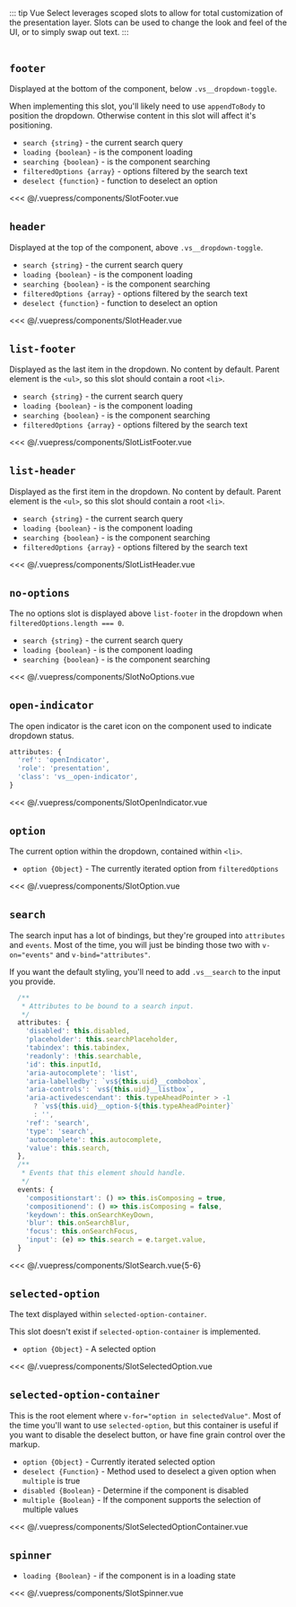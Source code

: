 ::: tip
Vue Select leverages scoped slots to allow for total customization of the presentation layer.
Slots can be used to change the look and feel of the UI, or to simply swap out text.
:::

<style>
  .slot-docs h2 {
    border-top: 1px solid #f0f0f0;
    border-bottom: none;
    margin-top: 2rem;
    padding-top: 2rem;
  }
  .slot-docs h2:first-child {
    border-top: none;
    margin-top: 0;
  }
</style>

<div class="slot-docs">

## `footer` <Badge text="3.8.0+" />

Displayed at the bottom of the component, below `.vs__dropdown-toggle`.

When implementing this slot, you'll likely need to use `appendToBody` to position the dropdown.
Otherwise content in this slot will affect it's positioning.

- `search {string}` - the current search query
- `loading {boolean}` - is the component loading
- `searching {boolean}` - is the component searching
- `filteredOptions {array}` - options filtered by the search text
- `deselect {function}` - function to deselect an option

<SlotFooter />
<<< @/.vuepress/components/SlotFooter.vue

## `header` <Badge text="3.8.0+" />

Displayed at the top of the component, above `.vs__dropdown-toggle`.

- `search {string}` - the current search query
- `loading {boolean}` - is the component loading
- `searching {boolean}` - is the component searching
- `filteredOptions {array}` - options filtered by the search text
- `deselect {function}` - function to deselect an option

<SlotHeader />
<<< @/.vuepress/components/SlotHeader.vue

## `list-footer` <Badge text="3.8.0+" />

Displayed as the last item in the dropdown. No content by default. Parent element is the `<ul>`,
so this slot should contain a root `<li>`.

- `search {string}` - the current search query
- `loading {boolean}` - is the component loading
- `searching {boolean}` - is the component searching
- `filteredOptions {array}` - options filtered by the search text

<SlotListFooter />
<<< @/.vuepress/components/SlotListFooter.vue

## `list-header` <Badge text="3.8.0+" />

Displayed as the first item in the dropdown. No content by default. Parent element is the `<ul>`,
so this slot should contain a root `<li>`.

- `search {string}` - the current search query
- `loading {boolean}` - is the component loading
- `searching {boolean}` - is the component searching
- `filteredOptions {array}` - options filtered by the search text

<SlotListHeader />
<<< @/.vuepress/components/SlotListHeader.vue

## `no-options`

The no options slot is displayed above `list-footer` in the dropdown when
`filteredOptions.length === 0`.

- `search {string}` - the current search query
- `loading {boolean}` - is the component loading
- `searching {boolean}` - is the component searching

<SlotNoOptions />
<<< @/.vuepress/components/SlotNoOptions.vue

## `open-indicator`

The open indicator is the caret icon on the component used to indicate dropdown status.

```js
attributes: {
  'ref': 'openIndicator',
  'role': 'presentation',
  'class': 'vs__open-indicator',
}
```

<SlotOpenIndicator />
<<< @/.vuepress/components/SlotOpenIndicator.vue

## `option`

The current option within the dropdown, contained within `<li>`.

- `option {Object}` - The currently iterated option from `filteredOptions`

<SlotOption />
<<< @/.vuepress/components/SlotOption.vue

## `search`

The search input has a lot of bindings, but they're grouped into `attributes` and `events`. Most
of the time, you will just be binding those two with `v-on="events"` and `v-bind="attributes"`.

If you want the default styling, you'll need to add `.vs__search` to the input you provide.

```js
  /**
   * Attributes to be bound to a search input.
   */
  attributes: {
    'disabled': this.disabled,
    'placeholder': this.searchPlaceholder,
    'tabindex': this.tabindex,
    'readonly': !this.searchable,
    'id': this.inputId,
    'aria-autocomplete': 'list',
    'aria-labelledby': `vs${this.uid}__combobox`,
    'aria-controls': `vs${this.uid}__listbox`,
    'aria-activedescendant': this.typeAheadPointer > -1
      ? `vs${this.uid}__option-${this.typeAheadPointer}`
      : '',
    'ref': 'search',
    'type': 'search',
    'autocomplete': this.autocomplete,
    'value': this.search,
  },
  /**
   * Events that this element should handle.
   */
  events: {
    'compositionstart': () => this.isComposing = true,
    'compositionend': () => this.isComposing = false,
    'keydown': this.onSearchKeyDown,
    'blur': this.onSearchBlur,
    'focus': this.onSearchFocus,
    'input': (e) => this.search = e.target.value,
  }
```

<SlotSearch />
<<< @/.vuepress/components/SlotSearch.vue{5-6}

## `selected-option`

The text displayed within `selected-option-container`.

This slot doesn't exist if `selected-option-container` is implemented.

- `option {Object}` - A selected option

<SlotSelectedOption />
<<< @/.vuepress/components/SlotSelectedOption.vue

## `selected-option-container`

This is the root element where `v-for="option in selectedValue"`. Most of the time you'll want to
use `selected-option`, but this container is useful if you want to disable the deselect button,
or have fine grain control over the markup.

- `option {Object}` - Currently iterated selected option
- `deselect {Function}` - Method used to deselect a given option when `multiple` is true
- `disabled {Boolean}` - Determine if the component is disabled
- `multiple {Boolean}` - If the component supports the selection of multiple values

<SlotSelectedOptionContainer />
<<< @/.vuepress/components/SlotSelectedOptionContainer.vue

## `spinner`

- `loading {Boolean}` - if the component is in a loading state

<SlotSpinner />
<<< @/.vuepress/components/SlotSpinner.vue

</div>
